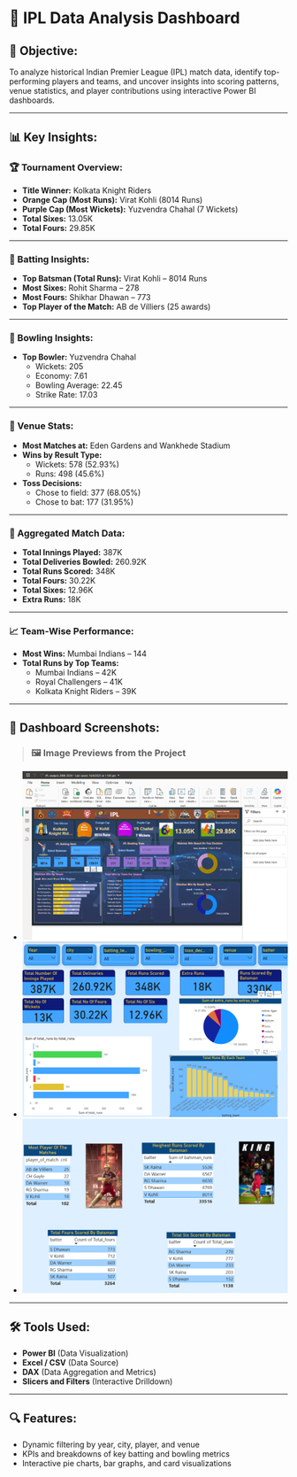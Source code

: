 # 🏏 IPL Data Analysis Dashboard

## 📌 Objective:
To analyze historical Indian Premier League (IPL) match data, identify top-performing players and teams, and uncover insights into scoring patterns, venue statistics, and player contributions using interactive Power BI dashboards.

---

## 📊 Key Insights:

### 🏆 Tournament Overview:
- **Title Winner:** Kolkata Knight Riders
- **Orange Cap (Most Runs):** Virat Kohli (8014 Runs)
- **Purple Cap (Most Wickets):** Yuzvendra Chahal (7 Wickets)
- **Total Sixes:** 13.05K
- **Total Fours:** 29.85K

---

### 🏏 Batting Insights:
- **Top Batsman (Total Runs):** Virat Kohli – 8014 Runs
- **Most Sixes:** Rohit Sharma – 278
- **Most Fours:** Shikhar Dhawan – 773
- **Top Player of the Match:** AB de Villiers (25 awards)

---

### 🎯 Bowling Insights:
- **Top Bowler:** Yuzvendra Chahal  
  - Wickets: 205  
  - Economy: 7.61  
  - Bowling Average: 22.45  
  - Strike Rate: 17.03

---

### 📍 Venue Stats:
- **Most Matches at:** Eden Gardens and Wankhede Stadium
- **Wins by Result Type:**
  - Wickets: 578 (52.93%)
  - Runs: 498 (45.6%)
- **Toss Decisions:**
  - Chose to field: 377 (68.05%)
  - Chose to bat: 177 (31.95%)

---

### 📅 Aggregated Match Data:
- **Total Innings Played:** 387K
- **Total Deliveries Bowled:** 260.92K
- **Total Runs Scored:** 348K
- **Total Fours:** 30.22K
- **Total Sixes:** 12.96K
- **Extra Runs:** 18K

---

### 📈 Team-Wise Performance:
- **Most Wins:** Mumbai Indians – 144
- **Total Runs by Top Teams:**
  - Mumbai Indians – 42K
  - Royal Challengers – 41K
  - Kolkata Knight Riders – 39K

---

## 📸 Dashboard Screenshots:

> ### 🖼️ Image Previews from the Project

- ![Overview 1](https://github.com/Sumanth376/Power-BI-Projects/blob/main/IPL%20analysis/Screenshot%202025-04-27%20181122.png)
- ![Overview 2](https://github.com/Sumanth376/Power-BI-Projects/blob/main/IPL%20analysis/Screenshot%202025-05-08%20111906.png)
- ![Overview 3](https://github.com/Sumanth376/Power-BI-Projects/blob/main/IPL%20analysis/Screenshot%202025-05-08%20111925.png)

---

## 🛠️ Tools Used:
- **Power BI** (Data Visualization)
- **Excel / CSV** (Data Source)
- **DAX** (Data Aggregation and Metrics)
- **Slicers and Filters** (Interactive Drilldown)

---

## 🔍 Features:
- Dynamic filtering by year, city, player, and venue
- KPIs and breakdowns of key batting and bowling metrics
- Interactive pie charts, bar graphs, and card visualizations

